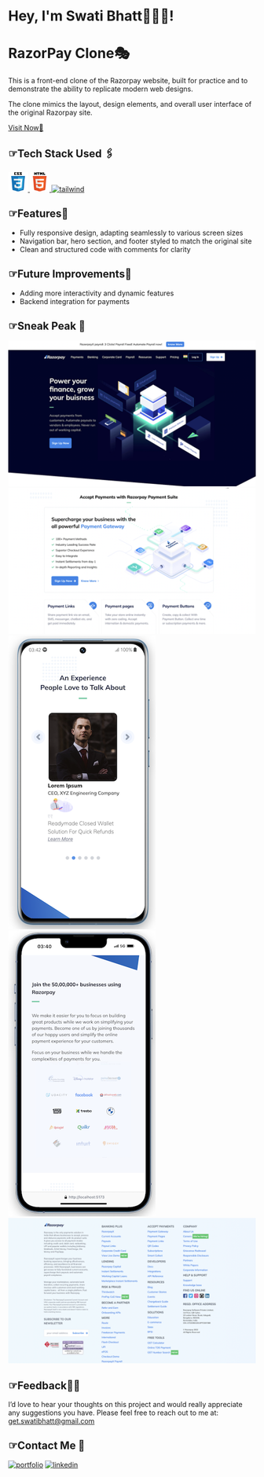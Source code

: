 
# Hey, I'm Swati Bhatt👩🏻‍💻!

# RazorPay Clone🎭 

<!-- change 2 discription-->
This is a front-end clone of the Razorpay website, built for practice and to demonstrate the ability to replicate modern web designs. 

The clone mimics the layout, design elements, and overall user interface of the original Razorpay site.

[Visit Now🚀](https://swati-razorpay-clone.vercel.app/)


##  ☞Tech Stack Used 🖇️
<a href="https://www.w3schools.com/css/" target="_blank" rel="noreferrer"> 
    <img src="https://raw.githubusercontent.com/devicons/devicon/master/icons/css3/css3-original-wordmark.svg" alt="css3" width="40" height="40"/> </a> 
<a href="https://www.w3.org/html/" target="_blank" rel="noreferrer"> 
    <img src="https://raw.githubusercontent.com/devicons/devicon/master/icons/html5/html5-original-wordmark.svg" alt="html5" width="40" height="40"/> </a>
<a href="https://tailwindcss.com/" target="_blank" rel="noreferrer">
    <img src="https://www.vectorlogo.zone/logos/tailwindcss/tailwindcss-icon.svg" alt="tailwind" width="40" height="40"/> </a>

##  ☞Features🧐 
- Fully responsive design, adapting seamlessly to various screen sizes 
- Navigation bar, hero section, and footer styled to match the original site
- Clean and structured code with comments for clarity

## ☞Future Improvements🔮
- Adding more interactivity and dynamic features
- Backend integration for payments


##  ☞Sneak Peak 🫣

![Home Screenshot](media/demo1.png)
![Home Screenshot](media/demo2.png)
![responsiveness Screenshot](media/demo3.png)
![responsiveness Screenshot](media/demo4.png)
![footer Screenshot](media/demo5.png)


##  ☞Feedback✍🏻
I’d love to hear your thoughts on this project and would really appreciate any suggestions you have. Please feel free to reach out to me at:
get.swatibhatt@gmail.com

##  ☞Contact Me 📩
[![portfolio](https://img.shields.io/badge/my_portfolio-000?style=for-the-badge&logo=undertale&logoColor=E71D29)](https://swati-bhatt.github.io/Portfolio/) 
[![linkedin](https://img.shields.io/badge/linkedin-0A66C2?style=for-the-badge&logo=linkedin&logoColor=white)](https://linkedin.com/in/swatibhatt153)
